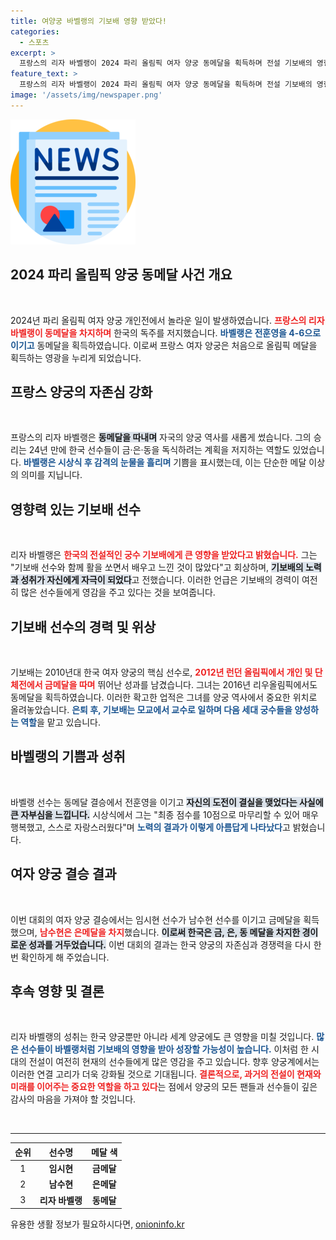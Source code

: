 ```yaml
---
title: 여양궁 바벨랭의 기보배 영향 받았다!
categories:
  - 스포츠
excerpt: >
  프랑스의 리자 바벨랭이 2024 파리 올림픽 여자 양궁 동메달을 획득하며 전설 기보배의 영향을 언급했다. 기보배와의 전훈 경험이 그의 월드 무대를 빛내주는 원동력이 되었음을 밝혔다.
feature_text: >
  프랑스의 리자 바벨랭이 2024 파리 올림픽 여자 양궁 동메달을 획득하며 전설 기보배의 영향을 언급했다. 기보배와의 전훈 경험이 그의 월드 무대를 빛내주는 원동력이 되었음을 밝혔다.
image: '/assets/img/newspaper.png'
---
```


<p><img src="/assets/img/newspaper.png" alt="kimp 속보" /></p>

<h2 data-ke-size="size26">2024 파리 올림픽 양궁 동메달 사건 개요</h2>

<p data-ke-size="size16">&nbsp;</p>

<p>2024년 파리 올림픽 여자 양궁 개인전에서 놀라운 일이 발생하였습니다. <b><span style="color: #ee2323;">프랑스의 리자 바벨랭이 동메달을 차지하며</span></b> 한국의 독주를 저지했습니다. <b><span style="color: #1a5490;">바벨랭은 전훈영을 4-6으로 이기고</span></b> 동메달을 획득하였습니다. 이로써 프랑스 여자 양궁은 처음으로 올림픽 메달을 획득하는 영광을 누리게 되었습니다. </p>

<h2 data-ke-size="size26">프랑스 양궁의 자존심 강화</h2>

<p data-ke-size="size16">&nbsp;</p>

<p>프랑스의 리자 바벨랭은 <b><span style="background-color: #21538527;">동메달을 따내며</span></b> 자국의 양궁 역사를 새롭게 썼습니다. 그의 승리는 24년 만에 한국 선수들이 금·은·동을 독식하려는 계획을 저지하는 역할도 있었습니다. <b><span style="color: #1a5490;">바벨랭은 시상식 후 감격의 눈물을 흘리며</span></b> 기쁨을 표시했는데, 이는 단순한 메달 이상의 의미를 지닙니다.</p>

<h2 data-ke-size="size26">영향력 있는 기보배 선수</h2>

<p data-ke-size="size16">&nbsp;</p>

<p>리자 바벨랭은 <b><span style="color: #ee2323;">한국의 전설적인 궁수 기보배에게 큰 영향을 받았다고 밝혔습니다.</span></b> 그는 "기보배 선수와 함께 활을 쏘면서 배우고 느낀 것이 많았다"고 회상하며, <b><span style="background-color: #21538527;">기보배의 노력과 성취가 자신에게 자극이 되었다</span></b>고 전했습니다. 이러한 언급은 기보배의 경력이 여전히 많은 선수들에게 영감을 주고 있다는 것을 보여줍니다.</p>

<h2 data-ke-size="size26">기보배 선수의 경력 및 위상</h2>

<p data-ke-size="size16">&nbsp;</p>

<p>기보배는 2010년대 한국 여자 양궁의 핵심 선수로, <b><span style="color: #ee2323;">2012년 런던 올림픽에서 개인 및 단체전에서 금메달을 따며</span></b> 뛰어난 성과를 남겼습니다. 그녀는 2016년 리우올림픽에서도 동메달을 획득하였습니다. 이러한 확고한 업적은 그녀를 양궁 역사에서 중요한 위치로 올려놓았습니다. <b><span style="color: #1a5490;">은퇴 후, 기보배는 모교에서 교수로 일하며 다음 세대 궁수들을 양성하는 역할</span></b>을 맡고 있습니다.</p>

<h2 data-ke-size="size26">바벨랭의 기쁨과 성취</h2>

<p data-ke-size="size16">&nbsp;</p>

<p>바벨랭 선수는 동메달 결승에서 전훈영을 이기고 <b><span style="background-color: #21538527;">자신의 도전이 결실을 맺었다는 사실에 큰 자부심을 느낍니다.</span></b> 시상식에서 그는 "최종 점수를 10점으로 마무리할 수 있어 매우 행복했고, 스스로 자랑스러웠다"며 <b><span style="color: #1a5490;">노력의 결과가 이렇게 아름답게 나타났다</span></b>고 밝혔습니다.</p>

<h2 data-ke-size="size26">여자 양궁 결승 결과</h2>

<p data-ke-size="size16">&nbsp;</p>

<p>이번 대회의 여자 양궁 결승에서는 임시현 선수가 남수현 선수를 이기고 금메달을 획득했으며, <b><span style="color: #ee2323;">남수현은 은메달을 차지</span></b>했습니다. <b><span style="background-color: #21538527;">이로써 한국은 금, 은, 동 메달을 차지한 경이로운 성과를 거두었습니다.</span></b> 이번 대회의 결과는 한국 양궁의 자존심과 경쟁력을 다시 한 번 확인하게 해 주었습니다.</p>

<h2 data-ke-size="size26">후속 영향 및 결론</h2>

<p data-ke-size="size16">&nbsp;</p>

<p>리자 바벨랭의 성취는 한국 양궁뿐만 아니라 세계 양궁에도 큰 영향을 미칠 것입니다. <b><span style="color: #1a5490;">많은 선수들이 바벨랭처럼 기보배의 영향을 받아 성장할 가능성이 높습니다.</span></b> 이처럼 한 시대의 전설이 여전히 현재의 선수들에게 많은 영감을 주고 있습니다. 향후 양궁계에서는 이러한 연결 고리가 더욱 강화될 것으로 기대됩니다. <b><span style="color: #ee2323;">결론적으로, 과거의 전설이 현재와 미래를 이어주는 중요한 역할을 하고 있다</span></b>는 점에서 양궁의 모든 팬들과 선수들이 깊은 감사의 마음을 가져야 할 것입니다. </p>

<p data-ke-size="size16">&nbsp;</p>

<hr />

<table style="width: 100%;">
    <thead>
        <tr>
            <th style="text-align: center;">순위</th>
            <th style="text-align: center;">선수명</th>
            <th style="text-align: center;">메달 색</th>
        </tr>
    </thead>
    <tbody>
        <tr>
            <td style="text-align: center;">1</td>
            <td style="text-align: center;"><b>임시현</b></td>
            <td style="text-align: center;"><b>금메달</b></td>
        </tr>
        <tr>
            <td style="text-align: center;">2</td>
            <td style="text-align: center;"><b>남수현</b></td>
            <td style="text-align: center;"><b>은메달</b></td>
        </tr>
        <tr>
            <td style="text-align: center;">3</td>
            <td style="text-align: center;"><b>리자 바벨랭</b></td>
            <td style="text-align: center;"><b>동메달</b></td>
        </tr>
    </tbody>
</table>
유용한 생활 정보가 필요하시다면, <a href="https://onioninfo.kr" rel="dofollow">onioninfo.kr</a>


